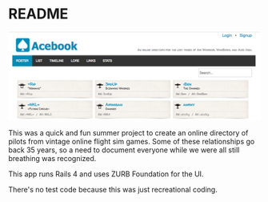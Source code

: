 # README #

![Acebook](screen.png)

This was a quick and fun summer project to create an online directory of pilots from vintage
online flight sim games. Some of these relationships go back 35 years, so a need to document
everyone while we were all still breathing was recognized.

This app runs Rails 4 and uses ZURB Foundation for the UI.


There's no test code because this was just recreational coding. 
